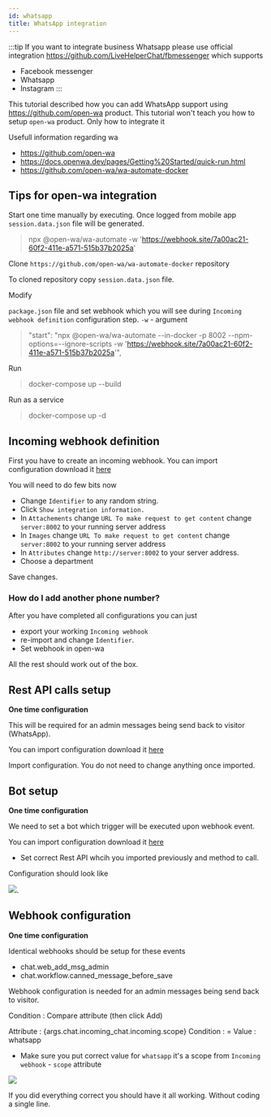 ```yaml
---
id: whatsapp
title: WhatsApp integration
---
```


:::tip
If you want to integrate business Whatsapp please use official integration https://github.com/LiveHelperChat/fbmessenger which supports
* Facebook messenger
* Whatsapp
* Instagram
:::

This tutorial described how you can add WhatsApp support using https://github.com/open-wa product. This tutorial won't teach you how to setup `open-wa` product. Only how to integrate it

Usefull information regarding wa

* https://github.com/open-wa
* https://docs.openwa.dev/pages/Getting%20Started/quick-run.html
* https://github.com/open-wa/wa-automate-docker

## Tips for open-wa integration

Start one time manually by executing. Once logged from mobile app `session.data.json` file will be generated.

> npx @open-wa/wa-automate -w 'https://webhook.site/7a00ac21-60f2-411e-a571-515b37b2025a'

Clone `https://github.com/open-wa/wa-automate-docker` repository

To cloned repository copy `session.data.json` file.

Modify 

`package.json` file and set webhook which you will see during `Incoming webhook definition` configuration step. `-w` - argument

> "start": "npx @open-wa/wa-automate --in-docker -p 8002 --npm-options=--ignore-scripts -w 'https://webhook.site/7a00ac21-60f2-411e-a571-515b37b2025a'",

Run

> docker-compose up --build

Run as a service

> docker-compose up -d


## Incoming webhook definition

First you have to create an incoming webhook. You can import configuration download it [here](/img/integration/open-wa.json)

You will need to do few bits now

* Change `Identifier` to any random string.
* Click `Show integration information.`
* In `Attachements` change `URL To make request to get content` change `server:8002` to your running server address
* In `Images` change `URL To make request to get content` change `server:8002` to your running server address
* In `Attributes` change `http://server:8002` to your server address.
* Choose a department

Save changes.

### How do I add another phone number?

After you have completed all configurations you can just 

* export your working `Incoming webhook` 
* re-import and change `Identifier`.
* Set webhook in open-wa

All the rest should work out of the box.

## Rest API calls setup

**One time configuration**

This will be required for an admin messages being send back to visitor (WhatsApp).

You can import configuration download it [here](/img/integration/open-wa-restapi.json)

Import configuration. You do not need to change anything once imported.

## Bot setup

**One time configuration**

We need to set a bot which trigger will be executed upon webhook event.

You can import configuration download it [here](/img/integration/open-wa-bot.json)

* Set correct Rest API whcih you imported previously and method to call.

Configuration should look like

![](/img/integration/whatsapp-bot.png).

## Webhook configuration

**One time configuration**

Identical webhooks should be setup for these events

* chat.web_add_msg_admin
* chat.workflow.canned_message_before_save

Webhook configuration is needed for an admin messages being send back to visitor.

Condition : Compare attribute (then click Add)

Attribute : {args.chat.incoming_chat.incoming.scope}
Condition : =
Value     : whatsapp


* Make sure you put correct value for `whatsapp` it's a scope from `Incoming webhook` - `scope` attribute

![](/img/integration/whatsapp-webhook.png)

If you did everything correct you should have it all working. Without coding a single line.

